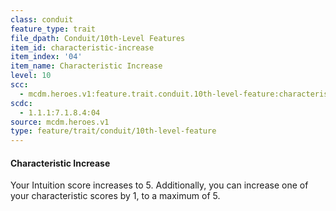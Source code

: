 ```yaml
---
class: conduit
feature_type: trait
file_dpath: Conduit/10th-Level Features
item_id: characteristic-increase
item_index: '04'
item_name: Characteristic Increase
level: 10
scc:
  - mcdm.heroes.v1:feature.trait.conduit.10th-level-feature:characteristic-increase
scdc:
  - 1.1.1:7.1.8.4:04
source: mcdm.heroes.v1
type: feature/trait/conduit/10th-level-feature
---
```


#### Characteristic Increase

Your Intuition score increases to 5. Additionally, you can increase one of your characteristic scores by 1, to a maximum of 5.

